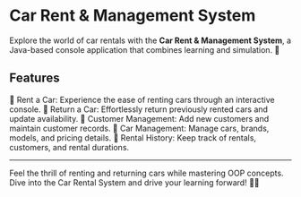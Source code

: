 
# Car Rent & Management System

Explore the world of car rentals with the **Car Rent & Management System**, a Java-based console application that combines learning and simulation. 🌟

## Features

🚀 Rent a Car: Experience the ease of renting cars through an interactive console.
🔁 Return a Car: Effortlessly return previously rented cars and update availability.
👥 Customer Management: Add new customers and maintain customer records.
🚗 Car Management: Manage cars, brands, models, and pricing details.
📝 Rental History: Keep track of rentals, customers, and rental durations.

---

Feel the thrill of renting and returning cars while mastering OOP concepts. Dive into the Car Rental System and drive your learning forward! 🚗💨

